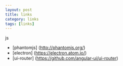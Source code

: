 ```yaml
---
layout: post
title: links
category: links
tags: [links]
---
```


js

- [phantomjs] (http://phantomjs.org/)
- [electron] (https://electron.atom.io/)
- [ui-router] (https://github.com/angular-ui/ui-router)
